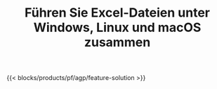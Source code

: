 ﻿---
title: Führen Sie Excel-Dateien unter Windows, Linux und macOS zusammen 
weight: 7730
url: /de/merger
description: Kostenlose App und APIs zum Kombinieren von Excel XLS-, XLSX-, CSV-, TSV-, ODS-, SXC- und FODS-Dateien
---
{{< blocks/products/pf/agp/feature-solution >}} 

